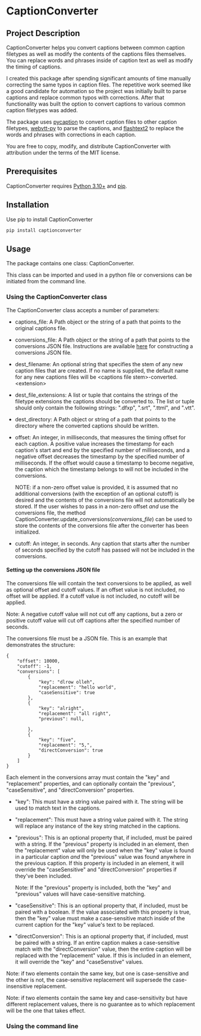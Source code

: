 # CaptionConverter

## Project Description
CaptionConverter helps you convert captions between common caption filetypes as well as modify the contents of the captions files themselves. You can replace words and phrases inside of caption text as well as modify the timing of captions. 

I created this package after spending significant amounts of time manually correcting the same typos in caption files. The repetitive work seemed like a good candidate for automation so the project was initially built to parse captions and replace common typos with corrections. After that functionality was built the option to convert captions to various common caption filetypes was added.

The package uses [pycaption](https://pypi.org/project/pycaption/) to convert caption files to other caption filetypes, [webvtt-py](https://pypi.org/project/webvtt-py/) to parse the captions, and [flashtext2](https://pypi.org/project/flashtext2/) to replace the words and phrases with corrections in each caption.


You are free to copy, modify, and distribute CaptionConverter with attribution under the terms of the MIT license.

## Prerequisites
CaptionConverter requires [Python 3.10+](https://www.python.org/downloads/) and [pip](https://pip.pypa.io/en/stable/installation/).

## Installation
Use pip to install CaptionConverter

```bash
pip install captionconverter
```

## Usage
The package contains one class: CaptionConverter.

This class can be imported and used in a python file or conversions can be initiated from the command line.



### Using the CaptionConverter class
The CaptionConverter class accepts a number of parameters:
- captions_file: A Path object or the string of a path that points to the original captions file.
- conversions_file: A Path object or the string of a path that points to the conversions JSON file. Instructions are available [here](#setting-up-the-conversions-json-file) for constructing a conversions JSON file.

- dest_filename: An optional string that specifies the stem of any new caption files that are created. If no name is supplied, the default name for any new captions files will be &lt;captions file stem&gt;-converted.&lt;extension&gt;

- dest_file_extensions: A list or tuple that contains the strings of the filetype extensions the captions should be converted to. The list or tuple should only contain the following strings: ".dfxp", ".srt", ".ttml", and ".vtt".

- dest_directory: A Path object or string of a path that points to the directory where the converted captions should be written.

- offset: An integer, in milliseconds, that measures the timing offset for each caption. A positive value increases the timestamp for each caption's start and end by the specified number of milliseconds, and a negative offset decreases the timestamp by the specified number of milliseconds. If the offset would cause a timestamp to become negative, the caption which the timestamp belongs to will not be included in the conversions. 

    NOTE: if a non-zero offset value is provided, it is assumed that no additional conversions (with the exception of an optional cutoff) is desired and the contents of the conversions file will not automatically be stored. If the user wishes to pass in a non-zero offset *and* use the conversions file, the method CaptionConverter.update_conversions(*conversions_file*) can be used to store the contents of the conversions file after the converter has been initialized.

- cutoff: An integer, in seconds. Any caption that starts after the number of seconds specified by the cutoff has passed will not be included in the conversions.

#### Setting up the conversions JSON file
The conversions file will contain the text conversions to be applied, as well as optional offset and cutoff values. If an offset value is not included, no offset will be applied. If a cutoff value is not included, no cutoff will be applied.

Note: A negative cutoff value will not cut off any captions, but a zero or positive cutoff value will cut off captions after the specified number of seconds.

The conversions file must be a JSON file. This is an example that demonstrates the structure:
```
{
    "offset": 10000,
    "cutoff": -1, 
    "conversions": [
        {
            "key": "dlrow olleh",
            "replacement": "hello world",
            "caseSensitive": true
        },
        {
            "key": "alright",
            "replacement": "all right",
            "previous": null,
            
        },
        {
            "key": "five",
            "replacement": "5,",
            "directConversion": true
        }
    ]
}
```

Each element in the conversions array must contain the "key" and "replacement" properties, and can optionally contain the "previous", "caseSensitive", and "directConversion" properties.

- "key": This must have a string value paired with it. The string will be used to match text in the captions.

- "replacement": This must have a string value paired with it. The string will replace any instance of the key string matched in the captions.

- "previous": This is an optional property that, if included, must be paired with a string. If the "previous" property is included in an element, then the "replacement" value will only be used when the "key" value is found in a particular caption *and* the "previous" value was found anywhere in the previous caption. If this property is included in an element, it will override the "caseSensitive" and "directConversion" properties if they've been included.

    Note: If the "previous" property is included, both the "key" and "previous" values will have case-sensitive matching.

- "caseSensitive": This is an optional property that, if included, must be paired with a boolean. If the value associated with this property is true, then the "key" value must make a case-sensitive match inside of the current caption for the "key" value's text to be replaced.

- "directConversion": This is an optional property that, if included, must be paired with a string. If an entire caption makes a case-sensitive match with the "directConversion" value, then the entire caption will be replaced with the "replacement" value. If this is included in an element, it will override the "key" and "caseSenstive" values.


Note: if two elements contain the same key, but one is case-sensitive and the other is not, the case-sensitive replacement will supersede the case-insensitive replacement.

Note: if two elements contain the same key and case-sensitivity but have different replacement values, there is no guarantee as to which replacement will be the one that takes effect.


### Using the command line

